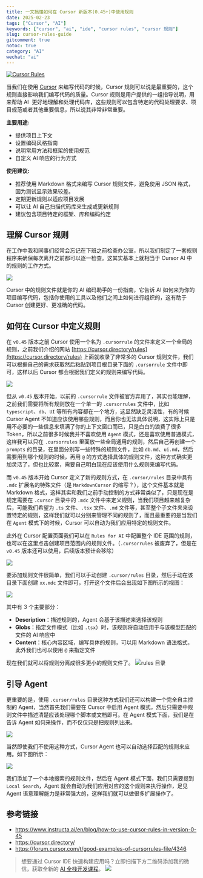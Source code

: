 ```yaml
---
title: 一文搞懂如何在 Cursor 新版本(0.45+)中使用规则
date: 2025-02-23
tags: ["Cursor", "AI"]
keywords: ["cursor", "ai", "ide", "cursor rules", "cursor 规则"]
slug: cursor-rules-guide
gitcomment: true
notoc: true
category: "AI"
wechat: "ai"
---
```


[![Cursor Rules](https://picdn.youdianzhishi.com/images/1740276347381.png)](https://fastclass.cn)

当我们在使用 [Cursor](/tags/cursor/) 来编写代码的时候，Cursor 规则可以说是最重要的，这个规则直接影响我们编写代码的质量。Cursor 规则是用户提供的一组指导说明，用来帮助 AI  更好地理解和处理代码库，这些规则可以包含特定的代码处理要求、项目规范或者其他重要信息，所以说其非常非常重要。

<!--more-->

**主要用途:**

- 提供项目上下文
- 设置编码风格指南
- 说明常用方法和框架的使用规范
- 自定义 AI 响应的行为方式

**使用建议:**

- 推荐使用 Markdown 格式来编写 Cursor 规则文件，避免使用 JSON 格式，因为测试显示效果较差。
- 定期更新规则以适应项目发展
- 可以让 AI 自己扫描代码库来生成或更新规则
- 建议包含项目特定的框架、库和编码约定

## 理解 Cursor 规则

在工作中我和同事们经常会忘记在下班之前检查办公室，所以我们制定了一套规则程序来确保每次离开之前都可以逐一检查。这其实基本上就相当于 Cursor AI 中的规则的工作方式。

![](https://picdn.youdianzhishi.com/images/1740229054593.png)

Cursor 中的规则文件就是你的 AI 编码助手的一份指南，它告诉 AI 如何来为你的项目编写代码，包括你使用的工具以及他们之间上如何进行组织的，这有助于 Cursor 创建更好、更准确的代码。

## 如何在 Cursor 中定义规则

在 `v0.45` 版本之前 Cursor 使用一个名为 `.cursorrule` 的文件来定义一个全局的规则，之前我们介绍的网站 [https://cursor.directory/rules](https://cursor.directory/rules) 上面就收录了非常多的 Cursor 规则文件，我们可以根据自己的需求获取然后粘贴到项目根目录下面的 `.cursorrule` 文件中即可，这样以后 Cursor 都会根据我们定义的规则来编写代码。

![](https://picdn.youdianzhishi.com/images/1740226532234.png)

但从 `v0.45` 版本开始，以前的 `.cursorrule` 文件被官方弃用了，其实也能理解，之前我们需要将所有规则放在一个单一的 `.cursorrules` 文件中，比如 `typescript`、`db`、`UI` 等所有内容都在一个地方，这显然缺乏灵活性，有的时候 Cursor Agent 不知道应该使用哪些规则，而且你也无法具体说明，这实际上只是用不必要的一些信息来填满了你的上下文窗口而已，只是白白的浪费了很多 Token，所以之前很多时候我并不喜欢使用 `Agent` 模式，还是喜欢使用普通模式，这样我可以只在 `.cursorrules` 里面放一些全局通用的规则，然后自己再创建一个 `prompts` 的目录，在里面分别写一些特殊的规则文件，比如 `db.md`、`ui.md`，然后需要用到哪个规则的时候，再用 `@` 的方式选择具体的规则文件，这种方式确实更加灵活了，但也比较累，需要自己明白现在应该使用什么规则来编写代码。

而 `v0.45` 版本开始 Cursor 定义了新的规则方式，在 `.cursor/rules` 目录中具有 `.mdc` 扩展名的特殊文件（是 `MarkdownCursor` 的缩写？），这个文件基本就是 Markdown 格式，这样其实和我们之前手动控制的方式非常类似了，只是现在是规定需要在 `.cursor` 目录中的 `.mdc` 文件中来定义规则，当我们项目越来越复杂后，可能我们希望为 `.ts` 文件、`.tsx` 文件、`.md` 文件等，甚至整个子文件夹来设置特定的规则，这样我们就可以分别来管理不同的规则了，而且最重要的是当我们在 `Agent` 模式下的时候，Cursor 可以自动为我们应用特定的规则文件。

此外在 Cursor 配置页面我们可以在 `Rules for AI` 中配置整个 IDE 范围的规则，也可以在这里点击创建项目范围内的规则文件。（`.cursorrules` 被废弃了，但是在 `v0.45` 版本还可以使用，后续版本预计会移除）

![](https://picdn.youdianzhishi.com/images/1740231596460.png)

要添加规则文件很简单，我们可以手动创建 `.cursor/rules` 目录，然后手动在该目录下面创建 `xx.mdc` 文件即可，打开这个文件后会出现如下图所示的视图：

![](https://picdn.youdianzhishi.com/images/1740227690248.png)

其中有 3 个主要部分：

- **Description**：描述规则的，Agent 会基于该描述来选择该规则
- **Globs**：指定文件模式（比如 `.tsx`）时，该规则将自动应用于与该模型匹配的文件的 AI 响应中
- **Content**：核心内容区域，编写具体的规则，可以用 Markdown 语法格式，此外我们也可以使用 `@` 来指定文件

现在我们就可以将规则分离成很多更小的规则文件了。
![rules 目录](https://picdn.youdianzhishi.com/images/1740230247083.png)

## 引导 Agent

更重要的是，使用 `.cursor/rules` 目录这种方式我们还可以构建一个完全自主控制的 Agent，当然首先我们需要在 Cursor 中启用 Agent 模式，然后只需要中规则文件中描述清楚应该处理哪个脚本或文档即可。在 Agent 模式下面，我们是在告诉 Agent 如何来操作，而不仅仅只是把规则列出来。

![](https://picdn.youdianzhishi.com/images/1740230754899.png)

当然即使我们不使用这种方式，Cursor Agent 也可以自动选择匹配的规则来应用。如下图所示：

![](https://picdn.youdianzhishi.com/images/1740230947448.png)

我们添加了一个本地搜索的规则文件，然后在 Agent 模式下面，我们只需要提到 `Local Search`，Agent 就会自动为我们应用对应的这个规则来执行操作，足见 Agent 语意理解能力是非常强大的，这样我们就可以做很多扩展操作了。

## 参考链接

- https://www.instructa.ai/en/blog/how-to-use-cursor-rules-in-version-0-45
- https://cursor.directory/
- https://forum.cursor.com/t/good-examples-of-cursorrules-file/4346

> 想要通过 Cursor IDE 快速构建应用吗？立即扫描下方二维码添加我的微信，获取全新的 [AI 全栈开发课程](https://fastclass.cn)。
> ![](https://sdn.youdianzhishi.com/images/2023/3/3/191aed05f51b41b485a2549ac997533b.png)
